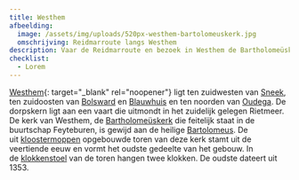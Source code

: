 ```yaml
---
title: Westhem
afbeelding:
  image: /assets/img/uploads/520px-westhem-bartolomeuskerk.jpg
  omschrijving: Reidmarroute langs Westhem
description: Vaar de Reidmarroute en bezoek in Westhem de Bartholomeüskerk.
checklist:
  - Lorem
---
```


[Westhem](https://nl.wikipedia.org/wiki/Westhem){: target="_blank" rel="noopener"} ligt ten zuidwesten van&nbsp;[Sneek](https://nl.wikipedia.org/wiki/Sneek_&#40;stad&#41;), ten zuidoosten van&nbsp;[Bolsward](https://nl.wikipedia.org/wiki/Bolsward)&nbsp;en&nbsp;[Blauwhuis](<https://nl.wikipedia.org/wiki/Blauwhuis_(dorp)>)&nbsp;en ten noorden van&nbsp;[Oudega](<https://nl.wikipedia.org/wiki/Oudega_(S%C3%BAdwest-Frysl%C3%A2n)>). De dorpskern ligt aan een vaart die uitmondt in het zuidelijk gelegen Rietmeer. De kerk van Westhem, de&nbsp;[Bartholomeüskerk](<https://nl.wikipedia.org/wiki/Bartholome%C3%BCskerk_(Westhem)>)&nbsp;die feitelijk staat in de buurtschap Feyteburen, is gewijd aan de heilige&nbsp;[Bartolomeus](<https://nl.wikipedia.org/wiki/Bartolome%C3%BCs_(apostel)>). De uit&nbsp;[kloostermoppen](https://nl.wikipedia.org/wiki/Kloostermop)&nbsp;opgebouwde toren van deze kerk stamt uit de veertiende eeuw en vormt het oudste gedeelte van het gebouw. In de&nbsp;[klokkenstoel](https://nl.wikipedia.org/wiki/Klokkenstoel)&nbsp;van de toren hangen twee klokken. De oudste dateert uit 1353.&nbsp;

